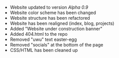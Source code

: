 - Website updated to version _Alpha 0.9_
- Website color scheme has been changed
- Website structure has been refactored
- Website has been realigned (index, blog, projects)
- Added "Website under construction banner"
- Added 404.html to the repo
- Removed "uwu" text easter-egg
- Removed "socials" at the bottom of the page
- CSS/HTML has been cleaned up